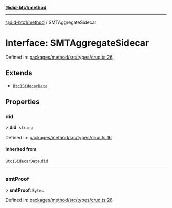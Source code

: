 [**@did-btc1/method**](../README.md)

***

[@did-btc1/method](../globals.md) / SMTAggregateSidecar

# Interface: SMTAggregateSidecar

Defined in: [packages/method/src/types/crud.ts:26](https://github.com/dcdpr/did-btc1-js/blob/4ab6f9915d95beed9bc633644c9db1539395f512/packages/method/src/types/crud.ts#L26)

## Extends

- [`Btc1SidecarData`](Btc1SidecarData.md)

## Properties

### did

&gt; **did**: `string`

Defined in: [packages/method/src/types/crud.ts:16](https://github.com/dcdpr/did-btc1-js/blob/4ab6f9915d95beed9bc633644c9db1539395f512/packages/method/src/types/crud.ts#L16)

#### Inherited from

[`Btc1SidecarData`](Btc1SidecarData.md).[`did`](Btc1SidecarData.md#did)

***

### smtProof

&gt; **smtProof**: `Bytes`

Defined in: [packages/method/src/types/crud.ts:28](https://github.com/dcdpr/did-btc1-js/blob/4ab6f9915d95beed9bc633644c9db1539395f512/packages/method/src/types/crud.ts#L28)
